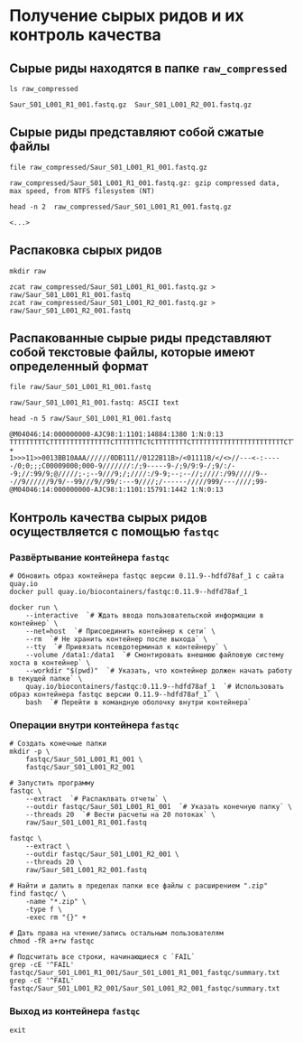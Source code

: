# Получение сырых ридов и их контроль качества

## Сырые риды находятся в папке `raw_compressed`

```shell script
ls raw_compressed
```
```text
Saur_S01_L001_R1_001.fastq.gz  Saur_S01_L001_R2_001.fastq.gz
```

## Сырые риды представляют собой сжатые файлы

```shell script
file raw_compressed/Saur_S01_L001_R1_001.fastq.gz
```
```text
raw_compressed/Saur_S01_L001_R1_001.fastq.gz: gzip compressed data, max speed, from NTFS filesystem (NT)
```

```shell script
head -n 2  raw_compressed/Saur_S01_L001_R1_001.fastq.gz
```
```text
<...>
```

##  Распаковка сырых ридов

```shell script
mkdir raw

zcat raw_compressed/Saur_S01_L001_R1_001.fastq.gz > raw/Saur_S01_L001_R1_001.fastq
zcat raw_compressed/Saur_S01_L001_R2_001.fastq.gz > raw/Saur_S01_L001_R2_001.fastq
```

## Распакованные сырые риды представляют собой текстовые файлы, которые имеют определенный формат

```shell script
file raw/Saur_S01_L001_R1_001.fastq
```

```text
raw/Saur_S01_L001_R1_001.fastq: ASCII text
```

```shell script
head -n 5 raw/Saur_S01_L001_R1_001.fastq
```

```text
@M04046:14:000000000-AJC98:1:1101:14884:1380 1:N:0:13
TTTTTTTTTCTTTTTTTTTTTTTTTCTTTTTTTCTCTTTTTTTTCTTTTTTTTTTTTTTTTTTTTTTTCTTCTTTTCCTTTACTTTTTTTCTTTTCTTTTTTTTTTTTCTTTTTTTCTTTTTTTTTCTTTTTTTTCTTTTTTTTTTCTTTTTTCTTTTTTTTTTTTTTCTTTCTTTTTTCTTTTTTTTCTTTCTTCTTTTTTTTTCTTTCTTTTTTTTTCTTTTTTTTTTTCTCCTTTTTTTTCTTTTTTT
+
1>>>11>>0013BB10AAA//////0DB111//0122B11B>/<01111B/</<>//---<-:-----/0;0;;;C00009000;000-9///////:/;9-----9-/;9/9:9-/;9/:/--9;//:99/9;@/////;-;--9///9;/;////:/9-9;--;--//;////:/99/////9---//9//////9/9/--99///9//99/:---9////;/------/////999/---////;99-
@M04046:14:000000000-AJC98:1:1101:15791:1442 1:N:0:13
```

## Контроль качества сырых ридов осуществляется с помощью `fastqc`

### Развёртывание контейнера `fastqc`

```shell script
# Обновить образ контейнера fastqc версии 0.11.9--hdfd78af_1 с сайта quay.io
docker pull quay.io/biocontainers/fastqc:0.11.9--hdfd78af_1 

docker run \
    --interactive  `# Ждать ввода пользовательской информации в контейнер` \
    --net=host  `# Присоединить контейнер к сети` \
    --rm  `# Не хранить контейнер после выхода` \
    --tty  `# Привязать псевдотерминал к контейнеру` \
    --volume /data1:/data1  `# Смонтировать внешнюю файловую систему хоста в контейнер` \
    --workdir "$(pwd)"  `# Указать, что контейнер должен начать работу в текущей папке` \
    quay.io/biocontainers/fastqc:0.11.9--hdfd78af_1  `# Использовать образ контейнера fastqc версии 0.11.9--hdfd78af_1` \
    bash  `# Перейти в командную оболочку внутри контейнера`
```

### Операции внутри контейнера `fastqc`

```shell script
# Создать конечные папки
mkdir -p \
    fastqc/Saur_S01_L001_R1_001 \
    fastqc/Saur_S01_L001_R2_001

# Запустить программу
fastqc \
    --extract  `# Распаклвать отчеты` \
    --outdir fastqc/Saur_S01_L001_R1_001  `# Указать конечную папку` \
    --threads 20  `# Вести расчеты на 20 потоках` \
    raw/Saur_S01_L001_R1_001.fastq

fastqc \
    --extract \
    --outdir fastqc/Saur_S01_L001_R2_001 \
    --threads 20 \
    raw/Saur_S01_L001_R2_001.fastq

# Найти и далить в пределах папки все файлы с расширением ".zip"
find fastqc/ \
    -name "*.zip" \
    -type f \
    -exec rm "{}" +

# Дать права на чтение/запись остальным пользователям
chmod -fR a+rw fastqc  

# Подсчитать все строки, начинающиеся с `FAIL`
grep -cE '^FAIL' fastqc/Saur_S01_L001_R1_001/Saur_S01_L001_R1_001_fastqc/summary.txt
grep -cE '^FAIL' fastqc/Saur_S01_L001_R2_001/Saur_S01_L001_R2_001_fastqc/summary.txt
```

### Выход из контейнера `fastqc`

```shell script
exit
```
